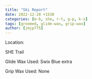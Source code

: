 ```yaml
---
title: "Ski Report"
date: 2022-12-28 +1530
categories: [m-b, she, r-t, g-p, k-s]
tags: [groomed, glide-wax, grip-wax]
author: [jmjp775]
---
```


Location:

SHE Trail

Glide Wax Used:
Swix Blue extra

Grip Wax Used:
None
